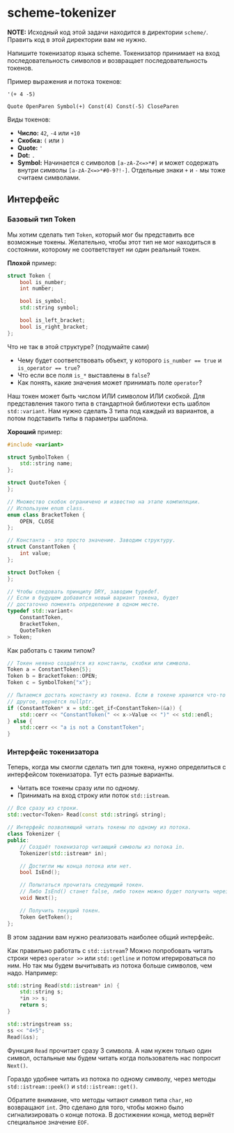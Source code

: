 # scheme-tokenizer

**NOTE:** Исходный код этой задачи находится в директории `scheme/`. Править код в этой директории вам не нужно.

Напишите токенизатор языка scheme. Токенизатор принимает на вход последовательность символов и возвращает
последовательность токенов.

Пример выражения и потока токенов:

```
'(+ 4 -5)

Quote OpenParen Symbol(+) Const(4) Const(-5) CloseParen
```

Виды токенов:

- **Число:** `42`, `-4` или `+10`
- **Скобка:** `(` или `)`
- **Quote:** `'`
- **Dot:** `.`
- **Symbol:** Начинается с символов `[a-zA-Z<=>*#]` и может содержать внутри символы `[a-zA-Z<=>*#0-9?!-]`.
  Отдельные знаки `+` и `-` мы тоже считаем символами.

## Интерфейс
###  Базовый тип Token

Мы хотим сделать тип `Token`, который мог бы представить все возможные токены.
Желательно, чтобы этот тип не мог находиться в состоянии, которому не
соответствует ни один реальный токен.

__Плохой__ пример:

```c++
struct Token {
    bool is_number;
    int number;

    bool is_symbol;
    std::string symbol;

    bool is_left_bracket;
    bool is_right_bracket;
};
```

Что не так в этой структуре? (подумайте сами)
  - Чему будет соответствовать объект, у которого `is_number == true` и
  `is_operator == true`?
  - Что если все поля `is_*` выставлены в `false`?
  - Как понять, какие значения может принимать поле `operator`?

Наш токен может быть числом ИЛИ символом ИЛИ скобкой. Для представления
такого типа в стандартной библиотеки есть шаблон `std::variant`. Нам нужно
сделать 3 типа под каждый из вариантов, а потом подставить типы в параметры
шаблона.

__Хороший__ пример:

```c++
#include <variant>

struct SymbolToken {
    std::string name;
};

struct QuoteToken {
};

// Множество скобок ограничено и известно на этапе компиляции.
// Используем enum class.
enum class BracketToken {
    OPEN, CLOSE
};

// Константа - это просто значение. Заводим структуру.
struct ConstantToken {
    int value;
};

struct DotToken {
};

// Чтобы следовать принципу DRY, заводим typedef.
// Если в будущем добавится новый вариант токена, будет
// достаточно поменять определение в одном месте.
typedef std::variant<
    ConstantToken,
    BracketToken,
    QuoteToken
> Token;
```

Как работать с таким типом?

```c++
// Токен неявно создаётся из константы, скобки или символа.
Token a = ConstantToken{5};
Token b = BracketToken::OPEN;
Token c = SymbolToken{"x"};

// Пытаемся достать константу из токена. Если в токене хранится что-то
// другое, вернётся nullptr.
if (ConstantToken* x = std::get_if<ConstantToken>(&a)) {
    std::cerr << "ConstantToken(" << x->Value << ")" << std::endl;
} else {
    std::cerr << "a is not a ConstantToken";
}
```

### Интерфейс токенизатора
Теперь, когда мы смогли сделать тип для токена, нужно определиться
с интерфейсом токенизатора. Тут есть разные варианты.
  - Читать все токены сразу или по одному.
  - Принимать на вход строку или поток `std::istream`.

```c++
// Все сразу из строки.
std::vector<Token> Read(const std::string& string);

// Интерфейс позволяющий читать токены по одному из потока.
class Tokenizer {
public:
    // Создаёт токенизатор читающий символы из потока in.
    Tokenizer(std::istream* in);

    // Достигли мы конца потока или нет.
    bool IsEnd();

    // Попытаться прочитать следующий токен.
    // Либо IsEnd() станет false, либо токен можно будет получить через Token().
    void Next();

    // Получить текущий токен.
    Token GetToken();
};
```

В этом задании вам нужно реализовать наиболее общий интерфейс.

Как правильно работать с `std::istream`? Можно попробовать читать строки
через `operator >>` или `std::getline` и потом итерироваться по ним. Но так
мы будем вычитывать из потока больше символов, чем надо. Например:

```c++
std::string Read(std::istream* in) {
    std::string s;
    *in >> s;
    return s;
}

std::stringstream ss;
ss << "4+5";
Read(&ss);
```

Функция `Read` прочитает сразу 3 символа. А нам нужен только один символ,
остальные мы будем читать когда пользователь нас попросит `Next()`.

Гораздо удобнее читать из потока по одному символу, через методы `std::istream::peek()`
и `std::istream::get()`.

Обратите внимание, что методы читают символ типа `char`, но возвращают `int`.
Это сделано для того, чтобы можно было сигнализировать о конце потока.
В достижении конца, метод вернёт специальное значение `EOF`.

